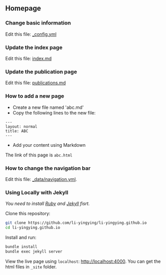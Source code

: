## Homepage

### Change basic information
Edit this file: [_config.yml](_config.yml)

### Update the index page
Edit this file: [index.md](index.md)

### Update the publication page
Edit this file: [publications.md](publications.md)

### How to add a new page
- Create a new file named 'abc.md'
- Copy the following lines to the new file:
```
---
layout: normal
title: ABC
---
```
- Add your content using Markdown

The link of this page is `abc.html`

### How to change the navigation bar
Edit this file: [_data/navigation.yml](_data/navigation.yml).


### Using Locally with Jekyll

*You need to install [Ruby](https://www.ruby-lang.org/en/) and [Jekyll](https://jekyllrb.com/) fisrt.*

Clone this repository:

```bash
git clone https://github.com/li-yingying/li-yingying.github.io
cd li-yingying.github.io
```
Install and run:

```bash
bundle install
bundle exec jekyll server
```
View the live page using `localhost`:
<http://localhost:4000>. You can get the html files in `_site` folder.
